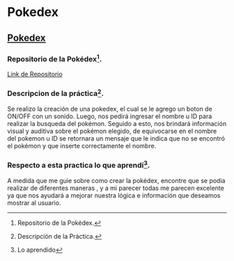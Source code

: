 # Pokedex

## [Pokedex](https://tobsad.github.io/pokedex/)

### Repositorio de la Pokédex[^1].
[Link de Repositorio](https://github.com/Tobsad/pokedex)

### Descripcion de la práctica[^2].  
Se realizo la creación de una pokedex, el cual se le agrego un boton de ON/OFF con un sonido. Luego, nos pedirá ingresar el nombre u ID para realizar la busqueda del pokémon. Seguido a esto, nos brindará información visual y auditiva sobre el pokémon elegido, de equivocarse en el nombre del pokemon u ID se retornara un mensaje que le indica que no se encontró el pokémon y que inserte correctamente el nombre.

### Respecto a esta practica lo que aprendí[^note].
A medida que me guie sobre como crear la pokédex, encontre que se podia realizar de diferentes maneras , y a mi parecer todas me parecen excelente ya que nos ayudará a mejorar nuestra lógica e información que deseamos mostrar al usuario.

[^1]: Repositorio de la Pokédex.
[^2]: Descripción de la Práctica.
[^note]:
      Lo aprendido
